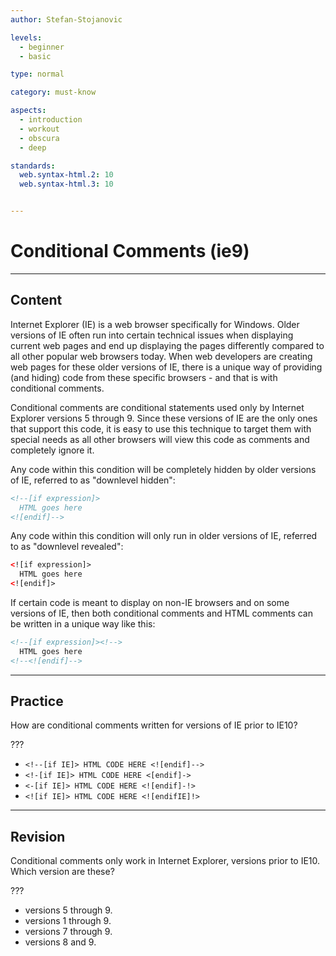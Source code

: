 ```yaml
---
author: Stefan-Stojanovic

levels:
  - beginner
  - basic

type: normal

category: must-know

aspects:
  - introduction
  - workout
  - obscura
  - deep

standards:
  web.syntax-html.2: 10
  web.syntax-html.3: 10


---
```

# Conditional Comments (ie9)
---
## Content

Internet Explorer (IE) is a web browser specifically for Windows. Older versions of IE often run into certain technical issues when displaying current web pages and end up displaying the pages differently compared to all other popular web browsers today. When web developers are creating web pages for these older versions of IE, there is a unique way of providing (and hiding) code from these specific browsers - and that is with conditional comments.

Conditional comments are conditional statements used only by Internet Explorer versions 5 through 9. Since these versions of IE are the only ones that support this code, it is easy to use this technique to target them with special needs as all other browsers will view this code as comments and completely ignore it.

Any code within this condition will be completely hidden by older versions of IE, referred to as "downlevel hidden":
```html
<!--[if expression]>
  HTML goes here
<![endif]-->
```

Any code within this condition will only run in older versions of IE, referred to as "downlevel revealed":
```html
<![if expression]>
  HTML goes here
<![endif]>
```

If certain code is meant to display on non-IE browsers and on some versions of IE, then both conditional comments and HTML comments can be written in a unique way like this:

```html
<!--[if expression]><!-->
  HTML goes here
<!--<![endif]-->
```

---
## Practice

How are conditional comments written for versions of IE prior to IE10?

???

 * `<!--[if IE]> HTML CODE HERE <![endif]-->`
 * `<!-[if IE]> HTML CODE HERE <[endif]->`
 * `<-[if IE]> HTML CODE HERE <![endif]-!>`
 * `<![if IE]> HTML CODE HERE <![endifIE]!>`

---
## Revision

Conditional comments only work in Internet Explorer, versions prior to IE10. Which version are these?

???

 * versions 5 through 9.
 * versions 1 through 9.
 * versions 7 through 9.
 * versions 8 and 9.
 
